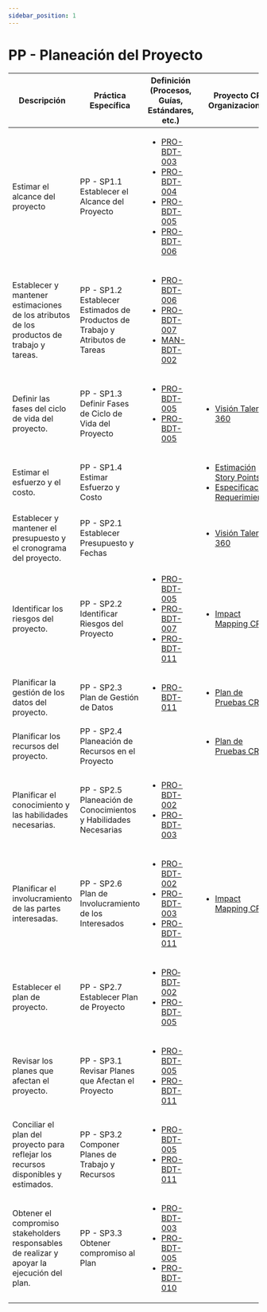 ```yaml
---
sidebar_position: 1
---
```


# PP - Planeación del Proyecto

| Descripción | Práctica Específica | Definición (Procesos, Guías, Estándares, etc.) | Proyecto CR Organizacional | Proyecto Zeitgeist | Proyecto Departamental |
| ----------- | ------------------- | ---------------------------------------------- | -------------------------- | ------------------ | ---------------------- |
| Estimar el alcance del proyecto | PP - SP1.1 Establecer el Alcance del Proyecto |<ul><li>[PRO-BDT-003](https://black-dot-2024.github.io/docs/procesos/pro-bdt-003)</li><li>[PRO-BDT-004](https://black-dot-2024.github.io/docs/procesos/pro-bdt-004)</li><li>[PRO-BDT-005](https://black-dot-2024.github.io/docs/procesos/pro-bdt-005)</li><li>[PRO-BDT-006](https://black-dot-2024.github.io/docs/procesos/pro-bdt-006)</li></ul>||||
| Establecer y mantener estimaciones de los atributos de los productos de trabajo y tareas.   | PP - SP1.2 Establecer Estimados de Productos de Trabajo y Atributos de Tareas |<ul><li>[PRO-BDT-006](https://black-dot-2024.github.io/docs/procesos/pro-bdt-006)</li><li>[PRO-BDT-007](https://black-dot-2024.github.io/docs/procesos/pro-bdt-007)</li><li>[MAN-BDT-002](https://black-dot-2024.github.io/docs/manuales/man-bdt-002)</li></ul>||||
| Definir las fases del ciclo de vida del proyecto. | PP - SP1.3 Definir Fases de Ciclo de Vida del Proyecto |<ul><li>[PRO-BDT-005](https://black-dot-2024.github.io/docs/procesos/pro-bdt-005)</li><li>[PRO-BDT-005](https://black-dot-2024.github.io/docs/procesos/pro-bdt-005)</li></ul> | <ul><li>[Visión Talent 360](https://black-dot-2024.github.io/docs/cr/vision-proyecto-cr)</li></ul>|<ul><li>[Visión Link Bridge](https://black-dot-2024.github.io/docs/zeitgeist/vision-proyecto-ZG)</li></ul>| |
| Estimar el esfuerzo y el costo. | PP - SP1.4 Estimar Esfuerzo y Costo ||<ul><li>[Estimación Story Points](https://docs.google.com/spreadsheets/d/1lNOVNnsdsVJek45aO1toTt4Lu7ilCMPdROHOZuUJelY/edit?usp=sharing)</li><li>[Especificación Requerimientos](https://docs.google.com/document/d/1hI8OAU9Ew45tZoit4cKFguI77ariTvotBL8Udo071mU/edit)</li></ul>|<ul><li>[PVG Zeitgeist](https://docs.google.com/spreadsheets/d/1OztJ9xOr7IbeKYa5hAtZXQzR3f2LZphNfgC23aanGpI/edit?usp=sharing)</li><li>[Especificación Requerimientos](https://docs.google.com/document/d/1j7CtRqzuAebw2_GAww44feldwdizBmAH_09C2hNYo3M/edit)</li></ul>||
| Establecer y mantener el presupuesto y el cronograma del proyecto.| PP - SP2.1 Establecer Presupuesto y Fechas ||<ul><li>[Visión Talent 360](https://black-dot-2024.github.io/docs/cr/vision-proyecto-cr)</li></ul>|<ul><li>[Visión Link Bridge](https://black-dot-2024.github.io/docs/zeitgeist/vision-proyecto-ZG)</li></ul>| |
| Identificar los riesgos del proyecto.                                                       | PP - SP2.2 Identificar Riesgos del Proyecto                                   | <ul><li>[PRO-BDT-005](https://black-dot-2024.github.io/docs/procesos/pro-bdt-005)</li><li>[PRO-BDT-007](https://black-dot-2024.github.io/docs/procesos/pro-bdt-007)</li><li>[PRO-BDT-011](https://black-dot-2024.github.io/docs/procesos/pro-bdt-011)</li> </ul>           | <ul><li>[Impact Mapping CR](https://black-dot-2024.github.io/docs/cr/impact-mapping-cr)</li></ul> | <ul><li>[Impact Mapping Zeitgeist](https://black-dot-2024.github.io/docs/zeitgeist/imapactMappingZG)</li></ul> |  |
| Planificar la gestión de los datos del proyecto.                                            | PP - SP2.3 Plan de Gestión de Datos                                           |  <ul><li>[PRO-BDT-011](https://black-dot-2024.github.io/docs/procesos/pro-bdt-011)</li></ul>| <ul><li>[Plan de Pruebas CR](https://black-dot-2024.github.io/docs/cr/cr-testplan)</li></ul> | <ul><li>[Plan de Pruebas Zeitgeist](https://black-dot-2024.github.io/docs/cr/cr-testplan)</li></ul> |                        |
| Planificar los recursos del proyecto.                                                       | PP - SP2.4 Planeación de Recursos en el Proyecto                              |                                                | <ul><li>[Plan de Pruebas CR](https://black-dot-2024.github.io/docs/cr/cr-testplan)</li></ul> | <ul><li>[Plan de Pruebas Zeitgeist](https://black-dot-2024.github.io/docs/cr/cr-testplan)</li></ul> |                        |
| Planificar el conocimiento y las habilidades necesarias.                                    | PP - SP2.5 Planeación de Conocimientos y Habilidades Necesarias               | <ul><li>[PRO-BDT-002](https://black-dot-2024.github.io/docs/procesos/pro-bdt-002)</li><li>[PRO-BDT-003](https://black-dot-2024.github.io/docs/procesos/pro-bdt-003)</li></ul>|                            |                    |                        |
| Planificar el involucramiento de las partes interesadas.                                    | PP - SP2.6 Plan de Involucramiento de los Interesados                         | <ul><li>[PRO-BDT-002](https://black-dot-2024.github.io/docs/procesos/pro-bdt-002)</li><li>[PRO-BDT-003](https://black-dot-2024.github.io/docs/procesos/pro-bdt-003)</li><li>[PRO-BDT-011](https://black-dot-2024.github.io/docs/procesos/pro-bdt-011)</li></ul> | <ul><li>[Impact Mapping CR](https://black-dot-2024.github.io/docs/cr/impact-mapping-cr)</li></ul> | <ul><li>[Impact Mapping Zeitgeist](https://black-dot-2024.github.io/docs/zeitgeist/imapactMappingZG)</li></ul> |                        |
| Establecer el plan de proyecto.                                                             | PP - SP2.7 Establecer Plan de Proyecto                                        |     <ul><li>[PRO‐BDT‐002](https://black-dot-2024.github.io/docs/procesos/pro-bdt-002)</li><li>[PRO-BDT-005](https://black-dot-2024.github.io/docs/procesos/pro-bdt-005)</li></ul>              |                            |                    |                        |
| Revisar los planes que afectan el proyecto.                                                 | PP - SP3.1 Revisar Planes que Afectan el Proyecto                             |           <ul><li>[PRO-BDT-005](https://black-dot-2024.github.io/docs/procesos/pro-bdt-005)</li><li>[PRO-BDT-011](https://black-dot-2024.github.io/docs/procesos/pro-bdt-011)</li></ul>      |                            |                    |                        |
| Conciliar el plan del proyecto para reflejar los recursos disponibles y estimados.          | PP - SP3.2 Componer Planes de Trabajo y Recursos                              |                    <ul><li>[PRO-BDT-005](https://black-dot-2024.github.io/docs/procesos/pro-bdt-005)</li><li>[PRO-BDT-011](https://black-dot-2024.github.io/docs/procesos/pro-bdt-011)</li></ul>                            |                            |                    |                        |
| Obtener el compromiso stakeholders responsables de realizar y apoyar la ejecución del plan. | PP - SP3.3 Obtener compromiso al Plan                                         |           <ul><li>[PRO-BDT-003](https://black-dot-2024.github.io/docs/procesos/pro-bdt-003)</li><li>[PRO-BDT-005](https://black-dot-2024.github.io/docs/procesos/pro-bdt-005)</li><li>[PRO-BDT-010](https://black-dot-2024.github.io/docs/procesos/pro-bdt-010)</li></ul>                 |                            |                    |                        |
